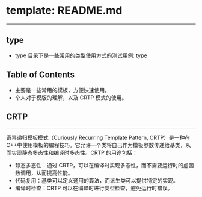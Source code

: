 # template: README.md

---

## type

- type 目录下是一些常用的类型使用方式的测试用例: [type](./type/README.md)

## Table of Contents

- 主要是一些常用的模板，方便快速使用。
- 个人对于模版的理解，以及 CRTP 模式的使用。

## CRTP

---

奇异递归模板模式（Curiously Recurring Template Pattern, CRTP）是一种在 C++中使用模板的编程技巧。它允许一个类将自己作为模板参数传递给基类，从而实现静态多态性和编译时多态性。CRTP 的用途包括：

- 静态多态性：通过 CRTP，可以在编译时实现多态性，而不需要运行时的虚函数调用，从而提高性能。
- 代码复用：基类可以定义通用的算法，而派生类可以提供特定的实现。
- 编译时检查：CRTP 可以在编译时进行类型检查，避免运行时错误。
